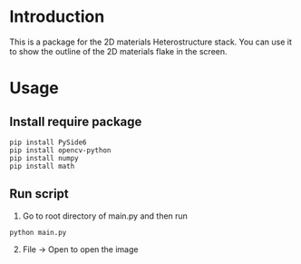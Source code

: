 # Introduction

This is a package for the 2D materials Heterostructure stack. You can use it to show the outline of the 2D materials flake in the screen.

# Usage

## Install require package

```
pip install PySide6
pip install opencv-python
pip install numpy
pip install math
```

## Run script

1. Go to root directory of main.py and then run 

```
python main.py
```

2. File -> Open to open the image